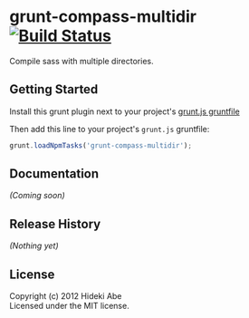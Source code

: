 # grunt-compass-multidir  [![Build Status](https://secure.travis-ci.org/hideki-a/grunt-compass-multidir.png?branch=master)](http://travis-ci.org/hideki-a/grunt-compass-multidir)

Compile sass with multiple directories.

## Getting Started
Install this grunt plugin next to your project's [grunt.js gruntfile][getting_started] <!-- with: `npm install grunt-compass-multidir` -->

Then add this line to your project's `grunt.js` gruntfile:

```javascript
grunt.loadNpmTasks('grunt-compass-multidir');
```

[grunt]: http://gruntjs.com/
[getting_started]: https://github.com/gruntjs/grunt/blob/master/docs/getting_started.md

## Documentation
_(Coming soon)_

<!-- 
## Contributing
In lieu of a formal styleguide, take care to maintain the existing coding style. Add unit tests for any new or changed functionality. Lint and test your code using [grunt][grunt].
-->

## Release History
_(Nothing yet)_

## License
Copyright (c) 2012 Hideki Abe  
Licensed under the MIT license.
